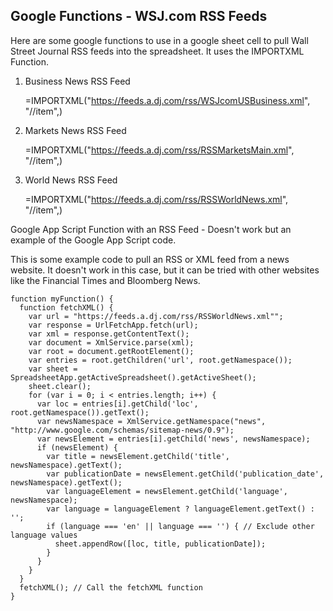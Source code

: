 
Google Functions - WSJ.com RSS Feeds
---

Here are some google functions to use in a google sheet cell to pull Wall Street Journal RSS feeds into the spreadsheet. It uses the IMPORTXML Function.

1. Business News RSS Feed 
    
     =IMPORTXML("https://feeds.a.dj.com/rss/WSJcomUSBusiness.xml", "//item",)

2. Markets News RSS Feed 

    =IMPORTXML("https://feeds.a.dj.com/rss/RSSMarketsMain.xml", "//item",)

3. World News RSS Feed

    =IMPORTXML("https://feeds.a.dj.com/rss/RSSWorldNews.xml", "//item",)


Google App Script Function with an RSS Feed - Doesn't work but an example of the Google App Script code. 

This is some example code to pull an RSS or XML feed from a news website. It doesn't work in this case, but it can be tried with other websites like the Financial Times and Bloomberg News.


    function myFunction() {
      function fetchXML() {
        var url = "https://feeds.a.dj.com/rss/RSSWorldNews.xml"";
        var response = UrlFetchApp.fetch(url);
        var xml = response.getContentText();
        var document = XmlService.parse(xml);
        var root = document.getRootElement();
        var entries = root.getChildren('url', root.getNamespace());
        var sheet = SpreadsheetApp.getActiveSpreadsheet().getActiveSheet();
        sheet.clear();
        for (var i = 0; i < entries.length; i++) {
          var loc = entries[i].getChild('loc', root.getNamespace()).getText();
          var newsNamespace = XmlService.getNamespace("news", "http://www.google.com/schemas/sitemap-news/0.9");
          var newsElement = entries[i].getChild('news', newsNamespace);
          if (newsElement) {
            var title = newsElement.getChild('title', newsNamespace).getText();
            var publicationDate = newsElement.getChild('publication_date', newsNamespace).getText();
            var languageElement = newsElement.getChild('language', newsNamespace);
            var language = languageElement ? languageElement.getText() : '';
            if (language === 'en' || language === '') { // Exclude other language values
              sheet.appendRow([loc, title, publicationDate]);
            }
          }
        }
      }
      fetchXML(); // Call the fetchXML function
    }



